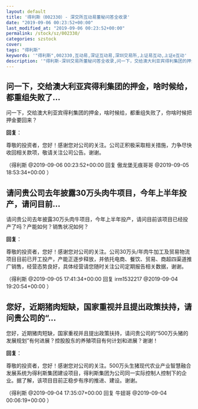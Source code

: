```yaml
---
layout: default
title: '得利斯（002330）- 深交所互动易董秘问答全收录'
date: "2019-09-06 00:23:52+00:00"
last_modified_at: "2019-09-06 00:23:52+00:00"
permalink: /stock/sz/002330/
categories: szstock
cover: 
tags: "得利斯"
keywords: '"得利斯",002330,互动易,深证互动易,深圳交易所,上证易互动,上证e互动'
description: '"得利斯-深圳交易所董秘问答全收录,问一下，交给澳大利亚宾得利集团的押金，啥时候给，都重组失败了，你啥时候把押金要回来？"'
---
```


## 问一下，交给澳大利亚宾得利集团的押金，啥时候给，都重组失败了...

问一下，交给澳大利亚宾得利集团的押金，啥时候给，都重组失败了，你啥时候把押金要回来？

**回复**：

尊敬的投资者，您好！感谢您对公司的关注。公司正积极采取相关措施，力争尽快收回相关款项，敬请关注公司公告。谢谢。 

（得利斯  @2019-09-06 00:23:52+00:00 回复 傲龙堡无痕哥哥  @2019-09-05 18:53:34+00:00 ）

## 请问贵公司去年披露30万头肉牛项目，今年上半年投产，请问目前...

请问贵公司去年披露30万头肉牛项目，今年上半年投产，请问目前该项目已经投产了吗？产能如何？销售状况如何？

**回复**：

尊敬的投资者，您好！感谢您对公司的关注。公司30万头/年肉牛加工及贸易物流项目目前已开工投产，产能正逐步释放，并依托电商、餐饮、贸易、商超四渠道推广销售，经营态势良好，具体经营请您随时关注公司定期报告相关数据，谢谢。 

（得利斯  @2019-09-05 17:41:34+00:00 回复 irm1532217  @2019-09-04 19:20:54+00:00 ）

## 您好，近期猪肉短缺，国家重视并且提出政策扶持，请问贵公司的“...

您好，近期猪肉短缺，国家重视并且提出政策扶持，请问贵公司的“500万头猪的发展规划”有何进展？控股股东的养殖项目有何计划和进展？谢谢！

**回复**：

尊敬的投资者，您好！感谢您对公司的关注。500万头生猪现代农业产业智慧融合发展系统为得利斯集团建设项目，得利斯集团为公司同一实际控制人控制下的企业。据了解，该项目目前正稳步有序的推进、建设。谢谢。 

（得利斯  @2019-09-04 17:35:07+00:00 回复 牛妞哥  @2019-09-04 00:06:19+00:00 ）

